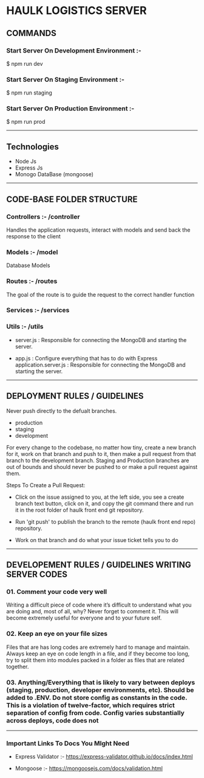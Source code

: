 # HAULK LOGISTICS SERVER

## COMMANDS

### Start Server On Development Environment :-  

$ npm run dev

### Start Server On Staging Environment  :-

$ npm run staging

### Start Server On Production Environment :-

$ npm run prod

----------------------------------------------------------

## Technologies

- Node Js
- Express Js
- Monogo DataBase (mongoose)

----------------------------------------------------------

## CODE-BASE FOLDER STRUCTURE

### Controllers :- /controller

 Handles the application requests, interact with models and send back the response to the client

### Models :- /model

Database Models

### Routes :- /routes

The goal of the route is to guide the request to the correct handler function

### Services :- /services

### Utils :- /utils

- server.js : Responsible for connecting the MongoDB and starting the server.

- app.js : Configure everything that has to do with Express application.server.js : Responsible for connecting the MongoDB and starting the server.

----------------------------------------------------------

## DEPLOYMENT RULES / GUIDELINES

Never push directly to the defualt branches.
- production
- staging
- development

For every change to the codebase, no matter how tiny, create a new branch for it, work on that branch and push to it, then make a pull request from that branch to the development branch.
Staging and Production branches are out of bounds and should never be pushed to or make a pull request against them.

Steps To Create a Pull Request:

- Click on the issue assigned to you, at the left side, you see a create branch text button, click on it, and copy the git command there and run it in the root folder of haulk front end git repository.

- Run 'git push' to publish the branch to the remote (haulk front end repo) repository.

- Work on that branch and do what your issue ticket tells you to do

----------------------------------------------------------

## DEVELOPEMENT RULES / GUIDELINES WRITING SERVER CODES

### 01. Comment your code very well

Writing a difficult piece of code where it’s difficult to understand what you are doing and, most of all, why? Never forget to comment it. This will become extremely useful for everyone and to your future self.

### 02. Keep an eye on your file sizes

Files that are has long codes are extremely hard to manage and maintain. Always keep an eye on code length in a file, and if they become too long, try to split them into modules packed in a folder as files that are related together.

### 03. Anything/Everything that is likely to vary between deploys (staging, production, developer environments, etc). Should be added to .ENV. Do not store config as constants in the code. This is a violation of twelve-factor, which requires strict separation of config from code. Config varies substantially across deploys, code does not

----------------------------------------------------------
### Important Links To Docs You MIght Need

- Express Validator :-
<https://express-validator.github.io/docs/index.html>

- Mongoose :-
<https://mongoosejs.com/docs/validation.html>
